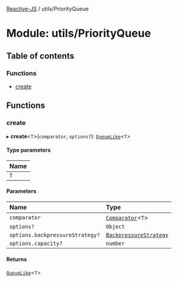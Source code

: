 [Reactive-JS](../README.md) / utils/PriorityQueue

# Module: utils/PriorityQueue

## Table of contents

### Functions

- [create](utils_PriorityQueue.md#create)

## Functions

### create

▸ **create**<`T`\>(`comparator`, `options?`): [`QueueLike`](../interfaces/utils.QueueLike.md)<`T`\>

#### Type parameters

| Name |
| :------ |
| `T` |

#### Parameters

| Name | Type |
| :------ | :------ |
| `comparator` | [`Comparator`](functions.md#comparator)<`T`\> |
| `options?` | `Object` |
| `options.backpressureStrategy?` | [`BackpressureStrategy`](utils.md#backpressurestrategy) |
| `options.capacity?` | `number` |

#### Returns

[`QueueLike`](../interfaces/utils.QueueLike.md)<`T`\>
